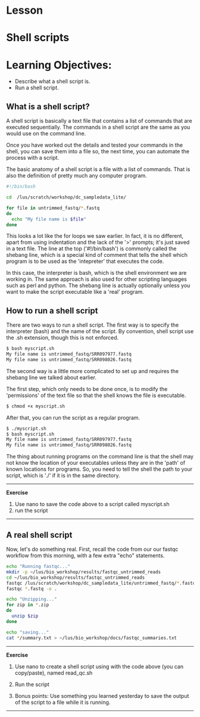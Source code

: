 # Lesson

Shell scripts
===================

# Learning Objectives:
* Describe what a shell script is.
* Run a shell script.


## What is a shell script?
A shell script is basically a text file that contains a list of commands
that are executed sequentially.  The commands in a shell script are the same
as you would use on the command line.

Once you have worked out the details and tested your commands in the shell, you can save them into a file so, the next time, you can automate the process with
a script.

The basic anatomy of a shell script is a file with a list of commands.
That is also the definition of pretty much any computer program.

```bash
#!/bin/bash

cd  /lus/scratch/workshop/dc_sampledata_lite/

for file in untrimmed_fastq/*.fastq
do
  echo "My file name is $file"
done
```

This looks a lot like the for loops we saw earlier.  In fact, it is no different, apart from using indentation and the lack of the '>' prompts; it's just saved in a text file. The line at the top ('#!/bin/bash') is commonly called the shebang line, which is a special kind of comment that tells the shell which program is to be used as the 'intepreter' that executes the code.  

In this case, the interpreter is bash, which is the shell environment we are working in. The same approach is also used for other scripting languages such as perl and python.  The shebang line is actually optionally unless you want to
make the script executable like a 'real' program.

## How to run a shell script
There are two ways to run a shell script. The first way is to specify the
interpreter (bash) and the name of the script.  By convention, shell script
use the .sh extension, though this is not enforced.

```bash
$ bash myscript.sh
My file name is untrimmed_fastq/SRR097977.fastq
My file name is untrimmed_fastq/SRR098026.fastq
```

The second way is a little more complicated to set up and requires the shebang line we talked about earlier.

The first step, which only needs to be done once, is to modify the 'permissions' of the text file so that the shell knows the file is executable.

```bash
$ chmod +x myscript.sh
```

After that, you can run the script as a regular program.

```bash
$ ./myscript.sh
$ bash myscript.sh
My file name is untrimmed_fastq/SRR097977.fastq
My file name is untrimmed_fastq/SRR098026.fastq
```

The thing about running programs on the command line is that the shell may not know the location of your executables unless they are in the 'path' of known locations for programs.  So, you need to tell the shell the path to your script, which is './' if it is in the same directory.

****
**Exercise**
1) Use nano to save the code above to a script called myscript.sh
2) run the script
****


## A real shell script

Now, let's do something real.  First, recall the code from our our fastqc
workflow from this morning, with a few extra "echo" statements.

```bash
echo "Running fastqc..."
mkdir -p ~/lus/bio_workshop/results/fastqc_untrimmed_reads
cd ~/lus/bio_workshop/results/fastqc_untrimmed_reads
fastqc /lus/scratch/workshop/dc_sampledata_lite/untrimmed_fastq/*.fastq -o .
fastqc *.fastq -o .

echo "Unzipping..."
for zip in *.zip
do
  unzip $zip
done

echo "saving..."
cat */summary.txt > ~/lus/bio_workshop/docs/fastqc_summaries.txt
```


****
**Exercise**

1) Use nano to create a shell script using with the code above (you can copy/paste),
named read_qc.sh

2) Run the script

3) Bonus points: Use something you learned yesterday to save the output
of the script to a file while it is running.
****
